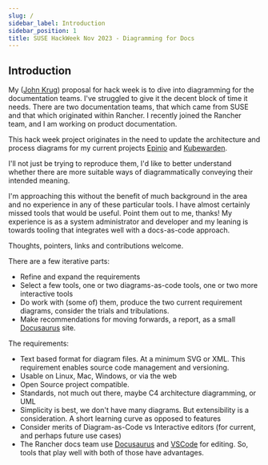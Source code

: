 ```yaml
---
slug: /
sidebar_label: Introduction
sidebar_position: 1
title: SUSE HackWeek Nov 2023 - Diagramming for Docs
---
```


## Introduction

My ([John Krug](https://github.com/jhkrug)) proposal for hack week is to dive into
diagramming for the documentation teams.
I've struggled to give it the decent block of time it needs.
There are two documentation teams, that which came from SUSE and that which originated within Rancher.
I recently joined the Rancher team, and I am working on product documentation.

This hack week project originates in the need to update the architecture and process diagrams for my current projects [Epinio](https://epinio.io) and [Kubewarden](https://kubewarden.io).

I'll not just be trying to reproduce them, I'd like to better understand whether there are more suitable ways of diagrammatically conveying their intended meaning.

I'm approaching this without the benefit of much background in the area and no experience in any of these particular tools.
I have almost certainly missed tools that would be useful.
Point them out to me, thanks!
My experience is as a system administrator and developer and my leaning is towards tooling that integrates well with a docs-as-code approach.

Thoughts, pointers, links and contributions welcome.

There are a few iterative parts:

- Refine and expand the requirements
- Select a few tools, one or two diagrams-as-code tools, one or two more interactive tools
- Do work with (some of) them, produce the two current requirement diagrams, consider the trials and tribulations.
- Make recommendations for moving forwards, a report, as a small [Docusaurus](https://main--chipper-kheer-a572a0.netlify.app/) site.

The requirements:

- Text based format for diagram files.
At a minimum SVG or XML.
This requirement enables source code management and versioning.
- Usable on Linux, Mac, Windows, or via the web
- Open Source project compatible.
- Standards, not much out there, maybe C4 architecture diagramming, or UML
- Simplicity is best, we don't have many diagrams. But extensibility is a consideration.
A short learning curve as opposed to features
- Consider merits of Diagram-as-Code vs Interactive editors (for current, and perhaps future use cases)
- The Rancher docs team use [Docusaurus](https://docusaurus.io)
and [VSCode](https://code.visualstudio.com) for editing.
So, tools that play well with both of those have advantages.
